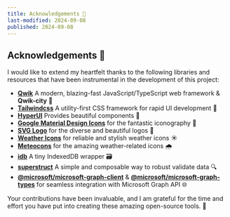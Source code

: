 ```yaml
---
title: Acknowledgements 🙏
last-modified: 2024-09-08
published: 2024-09-08
---
```

## Acknowledgements 🙏

I would like to extend my heartfelt thanks to the following libraries and resources that have been instrumental in the development of this project:

- **[Qwik](https://qwik.builder.dev)** A modern, blazing-fast JavaScript/TypeScript web framework & **Qwik-city** 🚀
- **[Tailwindcss](https://tailwindcss.com)** A utility-first CSS framework for rapid UI development 🎨
- **[HyperUI](https://www.hyperui.dev/)** Provides beautiful components 🌠
- **[Google Material Design Icons](https://material.io/resources/icons/)** for the fantastic iconography 💎
- **[SVG Logo](https://github.com/gilbarbara/logos)** for the diverse and beautiful logos 🌟
- **[Weather Icons](https://github.com/erikflowers/weather-icons)** for reliable and stylish weather icons ☀️
- **[Meteocons](https://github.com/basmilius/weather-icons)** for the amazing weather-related icons 🌧️
- **[idb](https://github.com/jakearchibald/idb)** A tiny IndexedDB wrapper 🗃️
- **[superstruct](https://github.com/ianstormtaylor/superstruct)** A simple and composable way to robust validate data 🔍
- **[@microsoft/microsoft-graph-client](https://github.com/microsoftgraph/msgraph-sdk-javascript)** & **[@microsoft/microsoft-graph-types](https://github.com/microsoftgraph/msgraph-typescript-definitions)** for seamless integration with Microsoft Graph API 🌐

Your contributions have been invaluable, and I am grateful for the time and effort you have put into creating these amazing open-source tools. 🙌
